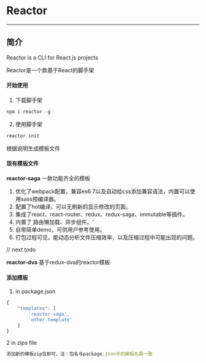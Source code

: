 # Reactor

------------

## 简介 ##
Reactor is a CLI for React.js projects

Reactor是一个款基于React的脚手架

#### 开始使用
1. 下载脚手架
```javascript
npm i reactor -g
```
2. 使用脚手架
```javascript
reactor init
```
根据说明生成模板文件

#### 现有模板文件
**reactor-saga** 一款功能齐全的模板
1. 优化了webpack配置，兼容es6 7以及自动给css添加兼容语法，内置可以使用sass预编译器。
2. 配置了hot编译，可以无刷新的显示修改的页面。
3. 集成了react、react-router、redux、redux-saga、immutable等插件。
4. 内置了 路由懒加载、异步组件。‘
5. 自带简单demo，可供用户参考使用。
6. 打包过程可见，能动态分析文件压缩效率，以及压缩过程中可能出现的问题。

// next todo

**reactor-dva**  基于redux-dva的reactor模板

#### 添加模板
1. in package.json
```javascript
{
	"templates": [
		'reactor-saga',
		'other-template'
	]
}
```
2 in zips file

```javascript
添加新的模板zip包即可，注：包名与package.json中的模板名需一致
```
